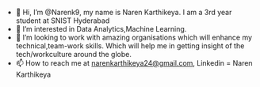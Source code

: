 - 👋 Hi, I’m @Narenk9, my name is Naren Karthikeya. I am a 3rd year student at SNIST Hyderabad
- 👀 I’m interested in Data Analytics,Machine Learning.
- 💞️ I’m looking to work with amazing organisations which will enhance my technical,team-work skills.
     Which will help me in getting insight of the tech/workculture around the globe.
- 📫 How to reach me  at narenkarthikeya24@gmail.com, Linkedin = Naren Karthikeya
<!---
Narenk9/Narenk9 is a ✨ special ✨ repository because its `README.md` (this file) appears on your GitHub profile.
You can click the Preview link to take a look at your changes.
--->
